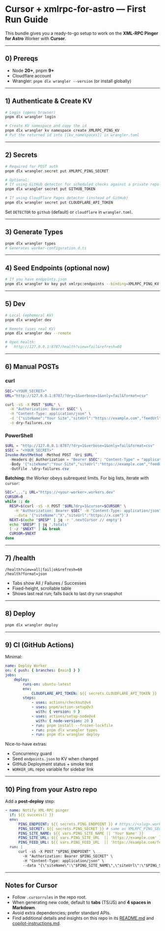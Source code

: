 # Cursor + xmlrpc-for-astro — First Run Guide

This bundle gives you a ready-to-go setup to work on the **XML‑RPC Pinger for Astro** Worker with **Cursor**.

---

## 0) Prereqs

- Node **20+**, pnpm **9+**
- Cloudflare account
- Wrangler: `pnpm dlx wrangler --version` (or install globally)

---

## 1) Authenticate & Create KV

```bash
# Login (opens browser)
pnpm dlx wrangler login

# Create KV namespace and copy the id
pnpm dlx wrangler kv namespace create XMLRPC_PING_KV
# Put the returned id into [[kv_namespaces]] in wrangler.toml
```

---

## 2) Secrets

```bash
# Required for POST auth
pnpm dlx wrangler secret put XMLRPC_PING_SECRET

# Optional:
# If using GitHub detector for scheduled checks against a private repo
pnpm dlx wrangler secret put GITHUB_TOKEN

# If using Cloudflare Pages detector (instead of GitHub)
pnpm dlx wrangler secret put CLOUDFLARE_API_TOKEN
```

Set `DETECTOR` to `github` (default) or `cloudflare` in `wrangler.toml`.

---

## 3) Generate Types

```bash
pnpm dlx wrangler types
# Generates worker-configuration.d.ts
```

---

## 4) Seed Endpoints (optional now)

```bash
# If you have endpoints.json
pnpm dlx wrangler kv key put xmlrpc:endpoints --binding=XMLRPC_PING_KV --path ./endpoints.json
```

---

## 5) Dev

```bash
# Local (ephemeral KV)
pnpm dlx wrangler dev

# Remote (uses real KV)
pnpm dlx wrangler dev --remote

# Open health:
#   http://127.0.0.1:8787/health?view=fail&refresh=60
```

---

## 6) Manual POSTs

### curl

```bash
SEC="<YOUR_SECRET>"
URL="http://127.0.0.1:8787/?dry=1&verbose=1&only=fail&format=csv"

curl -sS -X POST "$URL" \
  -H "Authorization: Bearer $SEC" \
  -H "Content-Type: application/json" \
  -d '{"siteName":"Your Site","siteUrl":"https://example.com","feedUrl":"https://example.com/feed.xml"}' \
  -o dry-failures.csv
```

### PowerShell

```powershell
$URL = "http://127.0.0.1:8787/?dry=1&verbose=1&only=fail&format=csv"
$SEC = "<YOUR_SECRET>"
Invoke-RestMethod -Method POST -Uri $URL `
  -Headers @{ Authorization = "Bearer $SEC"; "Content-Type" = "application/json" } `
  -Body '{"siteName":"Your Site","siteUrl":"https://example.com","feedUrl":"https://example.com/feed.xml"}' `
  -OutFile .\dry-failures.csv
```

**Batching:** the Worker obeys subrequest limits. For big lists, iterate with `cursor`:

```bash
SEC="..."; URL="https://<your-worker>.workers.dev"
CURSOR=0
while :; do
  RESP=$(curl -sS -X POST "$URL?dry=1&cursor=$CURSOR" \
    -H "Authorization: Bearer $SEC" -H "Content-Type: application/json" \
    --data '{"siteName":"X","siteUrl":"https://x.com"}')
  NEXT=$(echo "$RESP" | jq -r '.nextCursor // empty')
  echo "$RESP" | jq '.totals'
  [ -z "$NEXT" ] && break
  CURSOR=$NEXT
done
```

---

## 7) /health

```
/health?view=all|fail|ok&refresh=60
/health?format=json
```

- Tabs show All / Failures / Successes
- Fixed-height, scrollable table
- Shows last real run; falls back to last dry run snapshot

---

## 8) Deploy

```bash
pnpm dlx wrangler deploy
```

---

## 9) CI (GitHub Actions)

Minimal:

```yaml
name: Deploy Worker
on: { push: { branches: [main] } }
jobs:
    deploy:
        runs-on: ubuntu-latest
        env:
            CLOUDFLARE_API_TOKEN: ${{ secrets.CLOUDFLARE_API_TOKEN }}
        steps:
            - uses: actions/checkout@v4
            - uses: pnpm/action-setup@v3
              with: { version: 9 }
            - uses: actions/setup-node@v4
              with: { node-version: 20 }
            - run: pnpm install --frozen-lockfile
            - run: pnpm dlx wrangler types
            - run: pnpm dlx wrangler deploy
```

Nice-to-have extras:

- Concurrency guard
- Seed `endpoints.json` to KV when changed
- GitHub Deployment status + smoke test
- `WORKER_URL` repo variable for sidebar link

---

## 10) Ping from your Astro repo

Add a **post-deploy** step:

```yaml
- name: Notify XML-RPC pinger
  if: ${{ success() }}
  env:
      PING_ENDPOINT: ${{ secrets.PING_ENDPOINT }} # https://<slug>.workers.dev
      PING_SECRET: ${{ secrets.PING_SECRET }} # same as XMLRPC_PING_SECRET
      PING_SITE_NAME: ${{ vars.PING_SITE_NAME || 'Your Name' }}
      PING_SITE_URL: ${{ vars.PING_SITE_URL  || 'https://example.com' }}
      PING_FEED_URL: ${{ vars.PING_FEED_URL  || 'https://example.com/feed.xml' }}
  run: |
      curl -sS -X POST "$PING_ENDPOINT" \
        -H "Authorization: Bearer $PING_SECRET" \
        -H "Content-Type: application/json" \
        --data "{\"siteName\":\"$PING_SITE_NAME\",\"siteUrl\":\"$PING_SITE_URL\",\"feedUrl\":\"$PING_FEED_URL\"}"
```

---

## Notes for Cursor

- Follow `.cursorrules` in the repo root.
- When generating new code, default to **tabs** (TS/JS) and **4 spaces in Markdown**.
- Avoid extra dependencies; prefer standard APIs.
- Find additional details and insights on this repo in its [README.md](./README.md) and [copilot-instructions.md](./.github/copilot-instructions.md).
